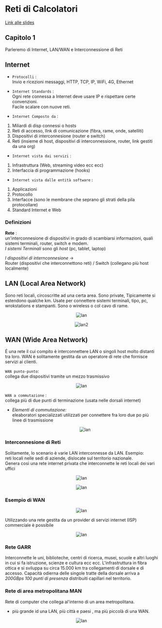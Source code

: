 # Reti di Calcolatori

[Link alle slides](https://drive.google.com/drive/folders/1iEMXGyVoyG3R9uhDmQOehlWevSgJkDmE)

## Capitolo 1

Parleremo di Internet, LAN/WAN e Interconnessione di Reti

## Internet

- `Protocolli` :  
  Invio e ricezioni messaggi, HTTP, TCP, IP, WiFi, 4G, Ethernet

- `Internet Standards` :  
  Ogni rete connessa a Internet deve usare IP e rispettare certe convenzioni.  
  Facile scalare con nuove reti.

- `Internet Composto da` :

1.  Miliardi di disp connessi o hosts
2.  Reti di accesso, lInk di comunicazione (fibra, rame, onde, satelliti)
3.  Dispositivi di interconnesione (router e switch)
4.  Reti (insieme di host, dispositivi di interconnessione, router, link gestiti da una org)

- `Internet vista dai servizi` :

1.  Infrastruttura (Web, streaming video ecc ecc)
2.  Interfaccia di programmazione (hooks)

- `Internet vista dalle entità software` :

1.  Applicazioni
2.  Protocollo
3.  Interfacce (sono le membrane che seprano gli strati della pila protocollare)
4.  Standard Internet e Web

### Definizioni

**Rete** :  
 un'interconnesione di dispositivi in grado di scambiarsi informazioni, quali sistemi terminali, router, switch e modem.  
 _I sistemi Terminali_ sono gli _host_ (pc, tablet, laptop)

_I dispositivi di internconnesione_ ->  
 Router (dispositivi che interconnettono reti) / Switch (collegano più host localmente)

## LAN (Local Area Network)

Sono reti locali, circoscritte ad una certa area. Sono private, Tipicamente si estendono qualche km. Usate per connettere sistemi terminali, tipo, pc, wrokstations e stampanti.
Sono o wireless o col cavo di rame.

<p align="center">
  <img src="./assets/reti1.png" alt="lan" />
</p>

<p align="center">
  <img src="./assets/reti2.png" alt="lan2" />
</p>

## WAN (Wide Area Network)

É una rete il cui compito è interconnettere LAN o singoli host molto distanti tra loro. WAN è solitamente gestita da un operatore di rete che fornisce servizi ai clienti.

`WAN punto-punto`:  
collega due dispositivi tramite un mezzo trasmissivo

<p align="center">
  <img src="./assets/reti3.png" alt="lan" />
</p>

`WAN a commutazione` :  
collega più di due punti di terminazione (usata nelle dorsali internet)

- _Elementi di commutazione:_  
  eleaboratori specializzati utilizzati per connettere fra loro due po più linee di trasmissione

  <p align="center">
    <img src="./assets/reti4.png" alt="lan" />
  </p>

### Interconnesione di Reti

Solitamente, lo scenario è varie LAN interconnesse da LAN.
Esempio:  
 reti locali nelle sedi di aziende, dislocate sul territorio nazionale.  
 Genera così una rete internet privata che interconnette le reti locali dei vari uffici

 <p align="center">
  <img src="./assets/reti5.png" alt="lan" />
</p>  
<p align="center">
  <img src="./assets/reti6.png" alt="lan" />
</p>

### Esempio di WAN

<p align="center">
  <img src="./assets/reti7.png" alt="lan" />
</p>

Utilizzando una rete gestita da un provider di servizi internet (ISP) commerciale è possibile

<p align="center">
  <img src="./assets/reti7.png" alt="lan" />
</p>

### Rete GARR

Interconnette le uni, biblioteche, centri di ricerca, musei, scuole e altri luoghi in cui si fa istruzione, scienze e cultura ecc ecc. L'infrastruttura in fibra ottica e si sviluppa su circa 15.000 km tra collegamenti di dorsale e di accesso.
Capacità odierna delle singole tratte della dorsale arriva a _200GBps_
_100 punti di presenza_ distribuiti capillari nel territorio.

### Rete di area metropolitana MAN

Rete di computer che collega al'interno di un area metropolitana.

- più grande id una LAN, più città e paesi , ma più piccolà di una WAN.

<p align="center">
  <img src="./assets/reti8.png" alt="lan" />
</p>
